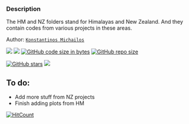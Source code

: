 ### Description
The HM and NZ folders stand for Himalayas and New Zealand. And they contain 
codes from various projects in these areas.

Author: [`Konstantinos Michailos`](https://github.com/kemichai) 

[![](https://img.shields.io/github/last-commit/kemichai/codes_and_stuff)]()
[![](https://img.shields.io/github/commit-activity/m/kemichai/codes_and_stuff)]()
[![GitHub code size in bytes](https://img.shields.io/github/languages/code-size/kemichai/codes_and_stuff)]()
[![GitHub repo size](https://img.shields.io/github/repo-size/kemichai/codes_and_stuff)]()


[![GitHub stars](https://img.shields.io/github/stars/kemichai/codes_and_stuff?style=social)]()
[![](https://img.shields.io/github/forks/kemichai/codes_and_stuff?style=social)]()

## To do: 
* Add more stuff from NZ projects
* Finish adding plots from HM



<!---[![HitCount](http://hits.dwyl.com/kemichai/codes_and_stuff.svg)](http://hits.dwyl.com/kemichai/codes_and_stuff)--->
[![HitCount](https://hits.dwyl.com/kemichai/codes_and_stuff.svg?style=flat&show=unique)](http://hits.dwyl.com/kemichai/codes_and_stuff)

